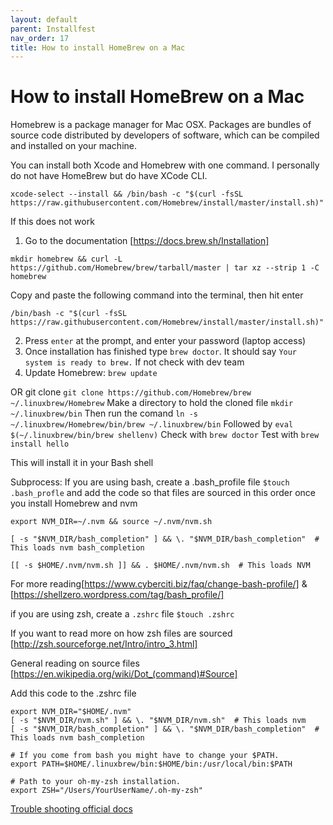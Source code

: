 ```yaml
---
layout: default
parent: Installfest
nav_order: 17
title: How to install HomeBrew on a Mac
---
```


# How to install HomeBrew on a Mac

Homebrew is a package manager for Mac OSX. Packages are bundles of source code distributed by developers of software, which can be compiled and installed on your machine.

You can install both Xcode and Homebrew with one command. I personally do not have HomeBrew but do have XCode CLI.

```
xcode-select --install && /bin/bash -c "$(curl -fsSL https://raw.githubusercontent.com/Homebrew/install/master/install.sh)"
```

If this does not work

1. Go to the documentation [https://docs.brew.sh/Installation]

`mkdir homebrew && curl -L https://github.com/Homebrew/brew/tarball/master | tar xz --strip 1 -C homebrew`

Copy and paste the following command into the terminal, then hit enter

```
/bin/bash -c "$(curl -fsSL https://raw.githubusercontent.com/Homebrew/install/master/install.sh)"
```

2. Press `enter` at the prompt, and enter your password (laptop access)
3. Once installation has finished type `brew doctor`. It should say `Your system is ready to brew.` If not check with dev team
4. Update Homebrew: `brew update`

OR
git clone `git clone https://github.com/Homebrew/brew ~/.linuxbrew/Homebrew`
Make a directory to hold the cloned file `mkdir ~/.linuxbrew/bin`
Then run the comand `ln -s ~/.linuxbrew/Homebrew/bin/brew ~/.linuxbrew/bin`
Followed by `eval $(~/.linuxbrew/bin/brew shellenv)`
Check with `brew doctor`
Test with `brew install hello`

This will install it in your Bash shell

Subprocess:
If you are using bash, create a .bash_profile file `$touch .bash_profle` and add the code so that files are sourced in this order once you install Homebrew and nvm

```
export NVM_DIR=~/.nvm && source ~/.nvm/nvm.sh

[ -s "$NVM_DIR/bash_completion" ] && \. "$NVM_DIR/bash_completion"  # This loads nvm bash_completion

[[ -s $HOME/.nvm/nvm.sh ]] && . $HOME/.nvm/nvm.sh  # This loads NVM
```

For more reading[https://www.cyberciti.biz/faq/change-bash-profile/] & [https://shellzero.wordpress.com/tag/bash_profile/]

if you are using zsh, create a `.zshrc` file `$touch .zshrc`

If you want to read more on how zsh files are sourced [http://zsh.sourceforge.net/Intro/intro_3.html]

General reading on source files [https://en.wikipedia.org/wiki/Dot_(command)#Source]

Add this code to the .zshrc file

```
export NVM_DIR="$HOME/.nvm"
[ -s "$NVM_DIR/nvm.sh" ] && \. "$NVM_DIR/nvm.sh"  # This loads nvm
[ -s "$NVM_DIR/bash_completion" ] && \. "$NVM_DIR/bash_completion"  # This loads nvm bash_completion

# If you come from bash you might have to change your $PATH.
export PATH=$HOME/.linuxbrew/bin:$HOME/bin:/usr/local/bin:$PATH

# Path to your oh-my-zsh installation.
export ZSH="/Users/YourUserName/.oh-my-zsh"
```

[Trouble shooting official docs](https://www.moncefbelyamani.com/how-to-install-xcode-homebrew-git-rvm-ruby-on-mac/#troubleshoot-brew)
